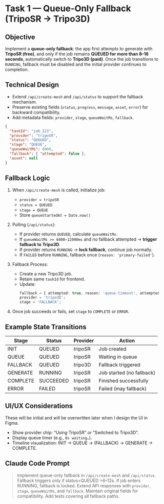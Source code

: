 
# Task 1 — Queue-Only Fallback (TripoSR → Tripo3D)

## Objective
Implement a **queue-only fallback**: the app first attempts to generate with **TripoSR (free)**, and only if the job remains **QUEUED for more than 8–16 seconds**, automatically switch to **Tripo3D (paid)**. Once the job transitions to `RUNNING`, fallback must be disabled and the initial provider continues to completion.

## Technical Design
- Extend `/api/create-mesh` and `/api/status` to support the fallback mechanism.
- Preserve existing fields (`status`, `progress`, `message`, `asset`, `error`) for backward compatibility.
- Add metadata fields: `provider`, `stage`, `queueWaitMs`, `fallback`.

```json
{
  "taskId": "job_123",
  "provider": "tripoSR",
  "status": "QUEUED",
  "stage": "QUEUE",
  "queueWaitMs": 8000,
  "fallback": { "attempted": false },
  "asset": null
}
```

## Fallback Logic
1. When `/api/create-mesh` is called, initialize job:
    - `provider = tripoSR`
    - `status = QUEUED`
    - `stage = QUEUE`
    - Store `queueStartedAt = Date.now()`

2. Polling (`/api/status`):
    - If provider returns `QUEUED`, calculate `queueWaitMs`.
    - If `queueWaitMs >= 6000–12000ms` and no fallback attempted → **trigger fallback to Tripo3D**.
    - If provider returns `RUNNING` → **lock fallback**, continue job normally.
    - If `FAILED` before `RUNNING`, fallback once (`reason: 'primary-failed'`).

3. Fallback Process:
    - Create a new Tripo3D job.
    - Retain same `taskId` for frontend.
    - Update:
      ```ts
      fallback = { attempted: true, reason: 'queue-timeout', attemptedAt: Date.now() }
      provider = 'tripo3D';
      stage = 'FALLBACK';
      ```

4. Once job succeeds or fails, set `stage` to `COMPLETE` or `ERROR`.

## Example State Transitions
| Stage        | Status    | Provider | Action                        |
|---------------|-----------|-----------|--------------------------------|
| INIT          | QUEUED    | tripoSR   | Job created                    |
| QUEUE         | QUEUED    | tripoSR   | Waiting in queue               |
| FALLBACK      | QUEUED    | tripo3D   | Fallback triggered             |
| GENERATE      | RUNNING   | tripoSR   | Job started (no fallback)      |
| COMPLETE      | SUCCEEDED | tripoSR   | Finished successfully          |
| ERROR         | FAILED    | tripoSR   | Failed (may fallback)          |

## UI/UX Considerations
These will be initial and will be overwritten later when I design the UI in Figma.
- Show provider chip: “Using TripoSR” or “Switched to Tripo3D”.
- Display queue timer (e.g., `8s waiting…`).
- Timeline visualization: INIT → QUEUE → (FALLBACK) → GENERATE → COMPLETE.

## Claude Code Prompt
> Implement queue-only fallback in `/api/create-mesh` and `/api/status`. Fallback triggers only if status=QUEUED >6–12s. If job enters RUNNING, fallback is locked. Extend API responses with `provider`, `stage`, `queueWaitMs`, and `fallback`. Maintain original fields for compatibility. Add tests covering all fallback paths.
